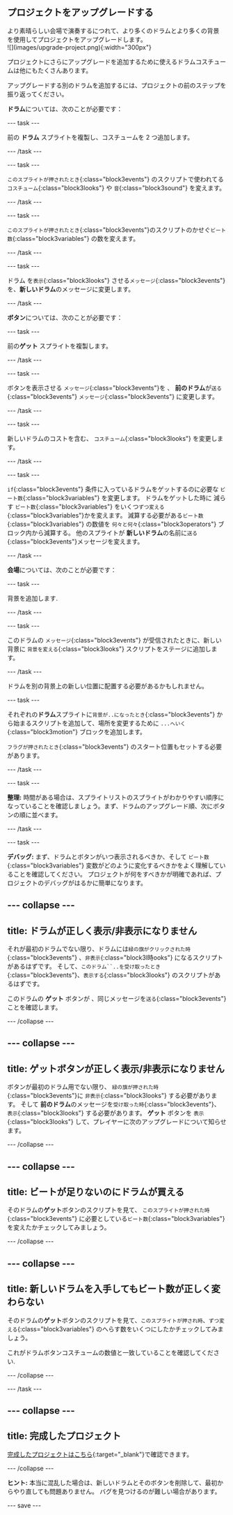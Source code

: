 ## プロジェクトをアップグレードする

<div style="display: flex; flex-wrap: wrap">
<div style="flex-basis: 200px; flex-grow: 1; margin-right: 15px;">
より素晴らしい会場で演奏するにつれて、より多くのドラムとより多くの背景を使用してプロジェクトをアップグレードします。 
</div>
<div>
![](images/upgrade-project.png){:width="300px"}
</div>
</div>

プロジェクトにさらにアップグレードを追加するために使えるドラムコスチュームは他にもたくさんあります。

アップグレードする別のドラムを追加するには、プロジェクトの前のステップを振り返ってください。

**ドラム**については、次のことが必要です：

--- task ---

前の **ドラム** スプライトを複製し、コスチュームを 2 つ追加します。

--- /task ---

--- task ---

`このスプライトが押されたとき`{:class="block3events"} のスクリプトで使われてる `コスチューム`{:class="block3looks"} や `音`{:class="block3sound"} を変えます。

--- /task ---

--- task ---

`このスプライトが押されたとき`{:class="block3events"}のスクリプトのかせぐ`ビート数`{:class="block3variables"} の数を変えます。

--- /task ---

--- task ---

ドラム を`表示`{:class="block3looks"} させる`メッセージ`{:class="block3events"} を、**新しいドラム**のメッセージに変更します。

--- /task ---

**ボタン**については、次のことが必要です：

--- task ---

前の**ゲット** スプライトを複製します。

--- /task ---

--- task ---

ボタンを表示させる `メッセージ`{:class="block3events"}を 、 **前のドラム**が`送る`{:class="block3events"} `メッセージ`{:class="block3events"} に変更します。

--- /task ---

--- task ---

新しいドラムのコストを含む、 `コスチューム`{:class="block3looks"} を変更します。

--- /task ---

--- task ---

`if`{:class="block3events"} 条件に入っているドラムをゲットするのに必要な `ビート数`{:class="block3variables"} を変更します。 ドラムをゲットした時に 減らす `ビート数`{:class="block3variables"} をいくつ`ずつ変える`{:class="block3variables"}かを変えます。 減算する必要がある`ビート数`{:class="block3variables"} の数値を `何々と何々`{:class="block3operators"} ブロック内から減算する。 他のスプライトが **新しいドラム**の名前に`送る`{:class="block3events"}メッセージを変えます。

--- /task ---

**会場**については、次のことが必要です：

--- task ---

背景を追加します.

--- /task ---

--- task ---

このドラムの `メッセージ`{:class="block3events"} が受信されたときに、新しい背景に `背景を変える`{:class="block3looks"} スクリプトをステージに追加します。

--- /task ---

ドラムを別の背景上の新しい位置に配置する必要があるかもしれません。

--- task ---

それぞれの**ドラム**スプライトに`背景が..になったとき`{:class="block3events"} から始まるスクリプトを追加して、場所を変更するために `...へいく` {:class="block3motion"} ブロックを追加します。

`フラグが押されたとき`{:class="block3events"} のスタート位置もセットする必要があります。

--- /task ---

--- task ---

**整理:** 時間がある場合は、スプライトリストのスプライトがわかりやすい順序になっていることを確認しましょう。まず、ドラムのアップグレード順、次にボタンの順に並べます。

--- /task ---

--- task ---

**デバッグ:** まず、ドラムとボタンがいつ表示されるべきか、そして `ビート数`{:class="block3variables"} 変数がどのように変化するべきかをよく理解していることを確認してください。 プロジェクトが何をすべきかが明確であれば、プロジェクトのデバッグがはるかに簡単になります。

--- collapse ---
---
title: ドラムが正しく表示/非表示になりません
---

それが最初のドラムでない限り、ドラムには`緑の旗がクリックされた時`{:class="block3events"} 、`非表示`{:class="block3l時ooks"} になるスクリプトがあるはずです。 そして、`このドラム``..を受け取ったとき`{:class="block3events"}、`表示する`{:class="block3looks"} のスクリプトがあるはずです。

このドラムの **ゲット** ボタンが 、同じメッセージを`送る`{:class="block3events"} ことを確認します。


--- /collapse ---

--- collapse ---
---
title: ゲットボタンが正しく表示/非表示になりません
---

ボタンが最初のドラム用でない限り、 `緑の旗が押された時`{:class="block3events"}に `非表示`{:class="block3looks"} する必要があります。 そして **前のドラム**のメッセージを`受け取った時`{:class="block3events"}、 `表示`{:class="block3looks"} する必要があります。 **ゲット** ボタンを `表示`{:class="block3looks"} して、プレイヤーに次のアップグレードについて知らせます。

--- /collapse ---

--- collapse ---
---
title: ビートが足りないのにドラムが買える
---

そのドラムの**ゲット**ボタンのスクリプトを見て、 `このスプライトが押された時`{:class="block3events"} に必要としている`ビート数`{:class="block3variables"} を変えたかチェックしてみましょう。

--- /collapse ---

--- collapse ---
---
title: 新しいドラムを入手してもビート数が正しく変わらない
---

そのドラムの**ゲット**ボタンのスクリプトを見て、`このスプライトが押され時`、`ずつ変える`{:class="block3variables"} のへらす数をいくつにしたかチェックしてみましょう。

これがドラムボタンコスチュームの数値と一致していることを確認してください.

--- /collapse ---

--- /task ---

--- collapse ---
---
title: 完成したプロジェクト
---

[完成したプロジェクトはこちら](https://scratch.mit.edu/projects/522323676/){:target="_blank"}で確認できます。

--- /collapse ---

**ヒント:** 本当に混乱した場合は、新しいドラムとそのボタンを削除して、最初からやり直しても問題ありません。 バグを見つけるのが難しい場合があります。

--- save ---
